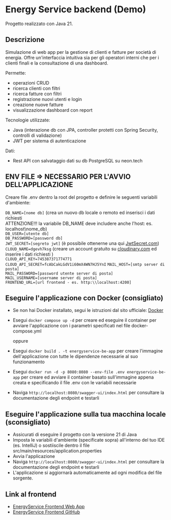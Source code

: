 # Energy Service backend (Demo)

Progetto realizzato con Java 21.

## Descrizione 

Simulazione di web app per la gestione di clienti e fatture per società di energia. Offre un'interfaccia intuitiva sia per gli operatori interni che per i clienti finali e la consultazione di una dashboard.

Permette:
- operazioni CRUD
- ricerca clienti con filtri
- ricerca fatture con filtri
- registrazione nuovi utenti e login
- creazione nuove fatture
- visualizzazione dashboard con report

Tecnologie utilizzate:
- Java (interazione db con JPA, controller protetti con Spring Security, controlli di validazione)
- JWT per sistema di autenticazione

Dati:
- Rest API con salvataggio dati su db PostgreSQL su neon.tech

## ENV FILE => NECESSARIO PER L'AVVIO DELL'APPLICAZIONE
  Creare file .env dentro la root del progetto e definire le seguenti variabili d'ambiente: 

  `DB_NAME=[nome db]` (crea un nuovo db locale o remoto ed inserisci i dati richiesti \
  ATTENZIONE!!! la variabile DB_NAME deve includere anche l'host: es. localhost\nome_db) \
  `DB_USER=[utente db]` \
  `DB_PASSWORD=[password db]` \
  `JWT_SECRET=[segreto jwt]` (è possibile ottenerne una qui [JwtSecret.com](https://jwtsecret.com/generate)) \
  `CLOUD_NAME=dgevh7ksg` (creare un account gratuito su [cloudinary.com](https://cloudinary.com/) ed inserire i dati richiesti ) \
  `CLOUD_API_KEY=745387371774771` \
  `CLOUD_API_SECRET=fcAbCakLGdV1i60mX4WN7HJ5YnI`
  `MAIL_HOST=[smtp server di posta]` \
  `MAIL_PASSWORD=[password utente server di posta]` \
  `MAIL_USERNAME=[username server di posta]` \
  `FRONTEND_URL=[url frontend - es. http:\\localhost:4200]`

## Eseguire l'applicazione con Docker (consigliato)

- Se non hai Docker installato, segui le istruzioni dal sito ufficiale: [Docker](https://docs.docker.com/desktop/)
- Esegui `docker compose up -d` per creare ed eseguire il container per avviare l'applicazione con i parametri specificati nel file docker-compose.yml 

  oppure
- Esegui `docker build . -t energyservice-be-app` per creare l'immagine dell'applicazione con tutte le dipendenze necessarie al suo funzionamento
- Esegui `docker run -d -p 8080:8080 --env-file .env energyservice-be-app` per creare ed avviare il container basato sull'immagine appena creata e specificando il file .env con le variabili necessarie
- Naviga `http://localhost:8080/swagger-ui/index.html` per consultare la documentazione degli endpoint e testarli

## Eseguire l'applicazione sulla tua macchina locale (sconsigliato)
- Assicurati di eseguire il progetto con la versione 21 di Java
- Imposta le variabili d'ambiente (specificate sopra) all'interno del tuo IDE (es. IntelliJ) o sostiiscile dentro il file src/main/resources/application.properties
- Avvia l'applicazione
- Naviga `http://localhost:8080/swagger-ui/index.html` per consultare la documentazione degli endpoint e testarli
- L'applicazione si aggiornarà automaticamente ad ogni modifica del file sorgente.

## Link al frontend
- [EnergyService Frontend Web App](https://energy-services.netlify.app)
- [EnergyService Frontend GitHub](https://github.com/adrianagaglio/EnergyServices-Angular)
